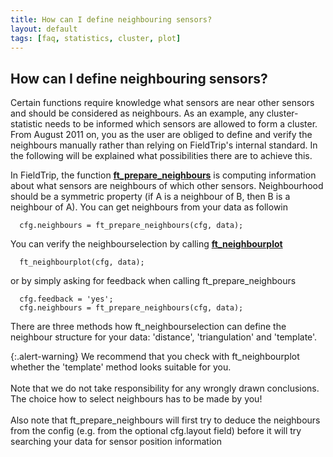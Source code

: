 ```yaml
---
title: How can I define neighbouring sensors?
layout: default
tags: [faq, statistics, cluster, plot]
---
```


## How can I define neighbouring sensors?

Certain functions require knowledge what sensors are near other sensors and should be considered as neighbours. As an example, any cluster-statistic needs to be informed which sensors are allowed to form a cluster. From August 2011 on, you as the user are obliged to define and verify the neighbours manually rather than relying on FieldTrip's internal standard. In the following will be explained what possibilities there are to achieve this.

In FieldTrip, the function **[ft_prepare_neighbours](/reference/ft_prepare_neighbours)** is computing information about what sensors are neighbours of which other sensors. Neighbourhood should be a symmetric property (if A is a neighbour of B, then B is a neighbour of A). You can get neighbours from your data as followin

	  cfg.neighbours = ft_prepare_neighbours(cfg, data);

You can verify the neighbourselection by calling **[ft_neighbourplot](/reference/ft_neighbourplot)**

	  ft_neighbourplot(cfg, data);

or by simply asking for feedback when calling ft_prepare_neighbours

	  cfg.feedback = 'yes';
	  cfg.neighbours = ft_prepare_neighbours(cfg, data);

    
There are three methods how ft_neighbourselection can define the neighbour structure for your data: 'distance', 'triangulation' and 'template'. 

{:.alert-warning}
We recommend that you check with ft_neighbourplot whether the 'template' method looks suitable for you. 
<br/>
<br/>
Note that we do not take responsibility for any wrongly drawn conclusions. The choice how to select neighbours has to be made by you!
<br/>
<br/>
Also note that ft_prepare_neighbours will first try to deduce the neighbours from the config (e.g. from the optional cfg.layout field) before it will try searching your data for sensor position information

